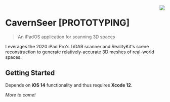 <img src="docs/icon/icon-167.png" align="right">

#  CavernSeer [PROTOTYPING]
> An iPadOS application for scanning 3D spaces

Leverages the 2020 iPad Pro's LiDAR scanner and RealityKit's scene reconstruction
to generate relatively-accurate 3D meshes of real-world spaces. 

## Getting Started

Depends on **iOS 14** functionality and thus requires **Xcode 12**.


_More to come!_
